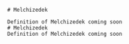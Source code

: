 
    # Melchizedek

    Definition of Melchizedek coming soon
    # Melchizedek
    Definition of Melchizedek coming soon
